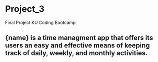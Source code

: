 # Project_3
Final Project KU Coding Bootcamp

## {name} is a time managment app that offers its users an easy and effective means of keeping track of daily, weekly, and monthly activities.
